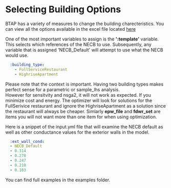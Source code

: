 # Selecting Building Options

BTAP has a variety of measures to change the building charecteristics. You can view all the options available in the 
excel file located [here](../resources/BTAPOptions.xlsx)

One of the most important variables to assign is the **':template'** variable. This selects which references of the NECB to 
use. Subsequently, any variable that is assigned 'NECB_Default' will attempt to use what the NECB would use.
```yaml
  :building_type:
    - FullServiceRestaurant
    - HighriseApartment  
```

Please note that the context is important.  Having two building types makes perfect sense for a parametric or sample_lhs analysis.  
However for sensitvity and nsga2, it will not work as expected. If you minimize cost and energy. The optimizer will look 
for solutions for the FullSerivice restaurant and ignore the HighriseApartment as a solution since the restaurant will 
always be cheaper. Simlarly **epw_file** and **fdwr_set** are items you will not want more than one item for when using optimization. 


Here is a snippet of the input.yml file that will examine the NECB default as well as other conductance values for the 
exterior walls in the model. 
```yaml
  :ext_wall_cond:
  - NECB_Default
  - 0.314
  - 0.278
  - 0.247
  - 0.210
  - 0.183
```

You can find full examples in the examples folder. 



